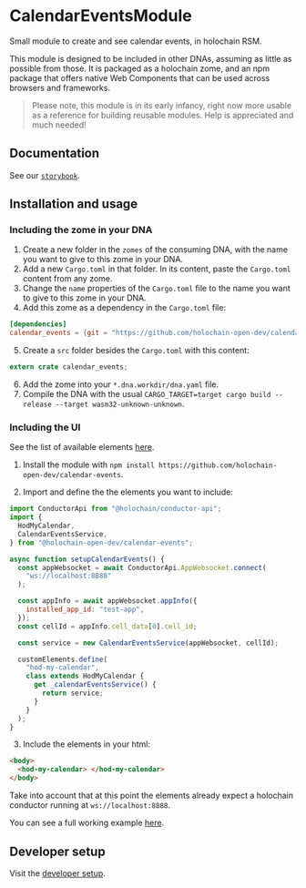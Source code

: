 # CalendarEventsModule

Small module to create and see calendar events, in holochain RSM.

This module is designed to be included in other DNAs, assuming as little as possible from those. It is packaged as a holochain zome, and an npm package that offers native Web Components that can be used across browsers and frameworks.

> Please note, this module is in its early infancy, right now more usable as a reference for building reusable modules. Help is appreciated and much needed!

## Documentation

See our [`storybook`](https://holochain-open-dev.github.io/calendar-events).

## Installation and usage

### Including the zome in your DNA

1. Create a new folder in the `zomes` of the consuming DNA, with the name you want to give to this zome in your DNA.
2. Add a new `Cargo.toml` in that folder. In its content, paste the `Cargo.toml` content from any zome.
3. Change the `name` properties of the `Cargo.toml` file to the name you want to give to this zome in your DNA.
4. Add this zome as a dependency in the `Cargo.toml` file:

```toml
[dependencies]
calendar_events = {git = "https://github.com/holochain-open-dev/calendar-events-module", package = "calendar_events"}
```

5. Create a `src` folder besides the `Cargo.toml` with this content:

```rust
extern crate calendar_events;
```

6. Add the zome into your `*.dna.workdir/dna.yaml` file.
7. Compile the DNA with the usual `CARGO_TARGET=target cargo build --release --target wasm32-unknown-unknown`.

### Including the UI

See the list of available elements [here](https://holochain-open-dev.github.io/calendar-events).

1. Install the module with `npm install https://github.com/holochain-open-dev/calendar-events`.

2. Import and define the the elements you want to include:

```js
import ConductorApi from "@holochain/conductor-api";
import {
  HodMyCalendar,
  CalendarEventsService,
} from "@holochain-open-dev/calendar-events";

async function setupCalendarEvents() {
  const appWebsocket = await ConductorApi.AppWebsocket.connect(
    "ws://localhost:8888"
  );

  const appInfo = await appWebsocket.appInfo({
    installed_app_id: "test-app",
  });
  const cellId = appInfo.cell_data[0].cell_id;

  const service = new CalendarEventsService(appWebsocket, cellId);

  customElements.define(
    "hod-my-calendar",
    class extends HodMyCalendar {
      get _calendarEventsService() {
        return service;
      }
    }
  );
}
```

3. Include the elements in your html:

```html
<body>
  <hod-my-calendar> </hod-my-calendar>
</body>
```

Take into account that at this point the elements already expect a holochain conductor running at `ws://localhost:8888`.

You can see a full working example [here](/ui/demo/index.html).

## Developer setup

Visit the [developer setup](/dev-setup.md).
